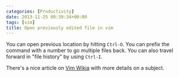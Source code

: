 ```yaml
---
categories: [Productivity]
date: 2013-11-25 00:39:34+00:00
tags: [vim]
title: Open previously edited file in vim
---
```


You can open previous location by hitting `Ctrl-O`. You can prefix the command
with a number to go multiple files back. You can also travel forward in "file
history" by using `Ctrl-I`.

There's a nice article on [Vim Wikia][1] with more details on a subject.

[1]: http://vim.wikia.com/wiki/Jumping_to_previously_visited_locations

